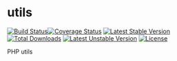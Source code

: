# utils
[![Build Status](https://travis-ci.org/lloydzhou/utils.svg)](https://travis-ci.org/lloydzhou/utils)[![Coverage Status](https://coveralls.io/repos/lloydzhou/utils/badge.svg?branch=master&service=github)](https://coveralls.io/github/lloydzhou/utils?branch=master) [![Latest Stable Version](https://poser.pugx.org/lloydzhou/utils/v/stable)](https://packagist.org/packages/lloydzhou/utils) [![Total Downloads](https://poser.pugx.org/lloydzhou/utils/downloads)](https://packagist.org/packages/lloydzhou/utils) [![Latest Unstable Version](https://poser.pugx.org/lloydzhou/utils/v/unstable)](https://packagist.org/packages/lloydzhou/utils) [![License](https://poser.pugx.org/lloydzhou/utils/license)](https://packagist.org/packages/lloydzhou/utils)

PHP utils
